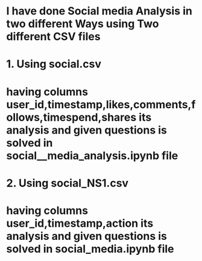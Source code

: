 # I have done Social media Analysis in two different Ways using Two different CSV files 
# 1. Using social.csv
# having columns user_id,timestamp,likes,comments,follows,timespend,shares its analysis and given questions is solved in social__media_analysis.ipynb file
# 2. Using social_NS1.csv 
# having columns user_id,timestamp,action its analysis and given questions is solved in social_media.ipynb file
